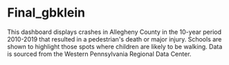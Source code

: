 # Final_gbklein
This dashboard displays crashes in Allegheny County in the 10-year period 2010-2019 that resulted in a pedestrian's death or major injury. Schools are shown to highlight those spots where children are likely to be walking. Data is sourced from the Western Pennsylvania Regional Data Center.
